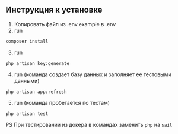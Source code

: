 

## Инструкция к установке

1) Копировать файл из .env.example в .env
2) run
```aiignore
composer install
```
3) run
```aiignore
php artisan key:generate
```
4) run (команда создает базу данных и заполняет ее тестовыми данными)
```aiignore
php artisan app:refresh 
```
5) run (команда пробегается по тестам)
```aiignore
php artisan test
```

PS При тестировании из докера в командах заменить `php` на `sail`

